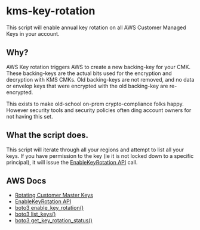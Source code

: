 # kms-key-rotation

This script will enable annual key rotation on all AWS Customer Managed Keys in your account.

## Why?

AWS Key rotation triggers AWS to create a new backing-key for your CMK. These backing-keys are the actual bits used for the encryption and decryption with KMS CMKs. Old backing-keys are not removed, and no data or envelop keys that were encrypted with the old backing-key are re-encrypted.

This exists to make old-school on-prem crypto-compliance folks happy. However security tools and security policies often ding account owners for not having this set.

## What the script does.

This script will iterate through all your regions and attempt to list all your keys. If you have permission to the key (ie it is not locked down to a specific principal), it will issue the [EnableKeyRotation API](https://docs.aws.amazon.com/kms/latest/APIReference/API_EnableKeyRotation.html) call.

## AWS Docs

* [Rotating Customer Master Keys](https://docs.aws.amazon.com/kms/latest/developerguide/rotate-keys.html)
* [EnableKeyRotation API](https://docs.aws.amazon.com/kms/latest/APIReference/API_EnableKeyRotation.html)
* [boto3 enable_key_rotation()](https://boto3.amazonaws.com/v1/documentation/api/latest/reference/services/kms.html#KMS.Client.enable_key_rotation)
* [boto3 list_keys()](https://boto3.amazonaws.com/v1/documentation/api/latest/reference/services/kms.html#KMS.Client.list_keys)
* [boto3 get_key_rotation_status()](https://boto3.amazonaws.com/v1/documentation/api/latest/reference/services/kms.html#KMS.Client.get_key_rotation_status)


